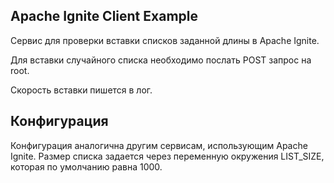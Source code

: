 ## Apache Ignite Client Example

Сервис для проверки вставки списков заданной длины в Apache Ignite.

Для вставки случайного списка необходимо послать POST запрос на root.

Скорость вставки пишется в лог.

## Конфигурация

Конфигурация аналогична другим сервисам, использующим Apache Ignite. Размер списка задается через переменную окружения
LIST_SIZE, которая по умолчанию равна 1000.